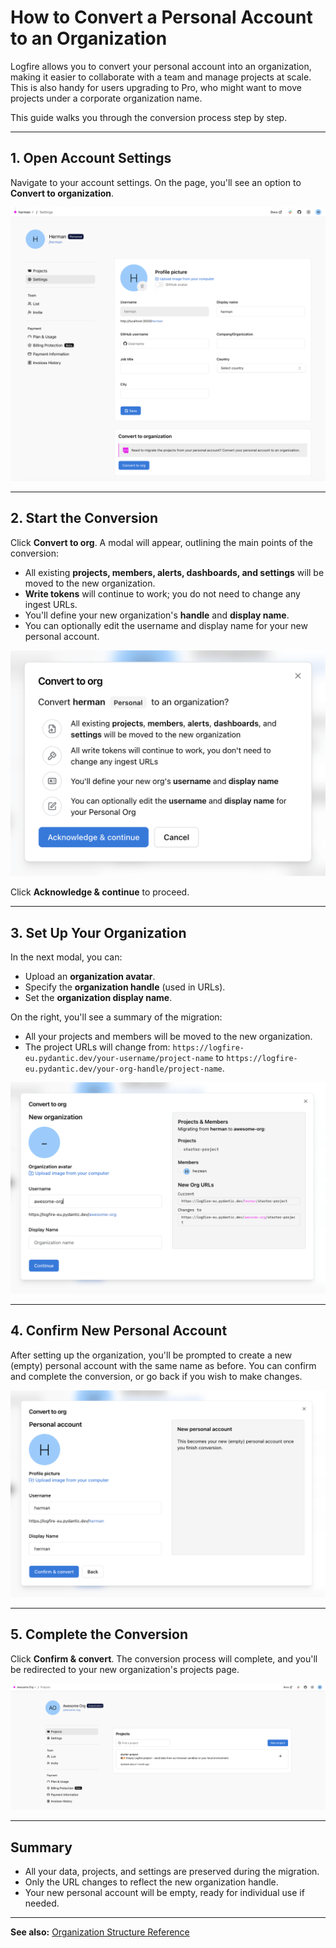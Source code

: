 # How to Convert a Personal Account to an Organization

Logfire allows you to convert your personal account into an organization, making it easier to collaborate with a team and manage projects at scale. This is also handy for users upgrading to Pro, who might want to move projects under a corporate organization name.

This guide walks you through the conversion process step by step.

---

## 1. Open Account Settings

Navigate to your account settings. On the page, you'll see an option to **Convert to organization**.

![Account settings with Convert to org option](../images/guide/convert-to-org-settings.png)

---

## 2. Start the Conversion

Click **Convert to org**. A modal will appear, outlining the main points of the conversion:

- All existing **projects, members, alerts, dashboards, and settings** will be moved to the new organization.
- **Write tokens** will continue to work; you do not need to change any ingest URLs.
- You'll define your new organization's **handle** and **display name**.
- You can optionally edit the username and display name for your new personal account.

![Convert to org modal with main points](../images/guide/convert-to-org-modal-main-points.png)

Click **Acknowledge & continue** to proceed.

---

## 3. Set Up Your Organization

In the next modal, you can:

- Upload an **organization avatar**.
- Specify the **organization handle** (used in URLs).
- Set the **organization display name**.

On the right, you'll see a summary of the migration:

- All your projects and members will be moved to the new organization.
- The project URLs will change from:
  `https://logfire-eu.pydantic.dev/your-username/project-name`
  to
  `https://logfire-eu.pydantic.dev/your-org-handle/project-name`.

![Set up new organization modal](../images/guide/convert-to-org-setup-org.png)

---

## 4. Confirm New Personal Account

After setting up the organization, you'll be prompted to create a new (empty) personal account with the same name as before. You can confirm and complete the conversion, or go back if you wish to make changes.

![Confirm new personal account modal](../images/guide/convert-to-org-new-personal.png)

---

## 5. Complete the Conversion

Click **Confirm & convert**. The conversion process will complete, and you'll be redirected to your new organization's projects page.

![Organization projects page after conversion](../images/guide/convert-to-org-org-projects.png)

---

## Summary

- All your data, projects, and settings are preserved during the migration.
- Only the URL changes to reflect the new organization handle.
- Your new personal account will be empty, ready for individual use if needed.

---

**See also:** [Organization Structure Reference](../reference/organization-structure.md)
